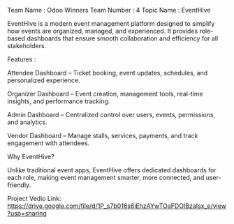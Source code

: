 Team Name : Odoo Winners
Team Number : 4
Topic Name : EventHive

EventHive is a modern event management platform designed to simplify how events are organized, managed, and experienced. It provides role-based dashboards that ensure smooth collaboration and efficiency for all stakeholders.

Features :

Attendee Dashboard – Ticket booking, event updates, schedules, and personalized experience.

Organizer Dashboard – Event creation, management tools, real-time insights, and performance tracking.

Admin Dashboard – Centralized control over users, events, permissions, and analytics.

Vendor Dashboard – Manage stalls, services, payments, and track engagement with attendees.

Why EventHive?

Unlike traditional event apps, EventHive offers dedicated dashboards for each role, making event management smarter, more connected, and user-friendly.


Project Vedio Link: https://drive.google.com/file/d/1P_s7b016s6iEhzAYwTOaFDOIBzaIsx_e/view?usp=sharing
